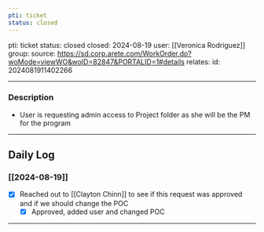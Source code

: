 ```yaml
---
pti: ticket
status: closed
---
```

pti: ticket 
status: closed
closed: 2024-08-19
user: [[Veronica Rodriguez]]
group: 
source: https://sd.corp.arete.com/WorkOrder.do?woMode=viewWO&woID=82847&PORTALID=1#details
relates: 
id: 2024081911402266

---
### Description
- User is requesting admin access to Project folder as she will be the PM for the program 
---
## Daily Log
### [[2024-08-19]]
- [x] Reached out to [[Clayton Chinn]] to see if this request was approved and if we should change the POC
	- [x] Approved, added user and changed POC
---





